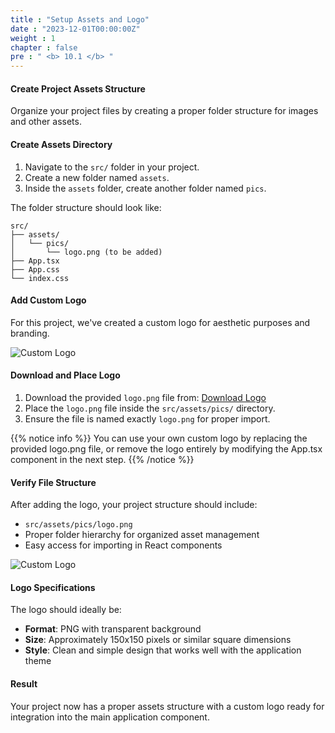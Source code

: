 ```yaml
---
title : "Setup Assets and Logo"
date : "2023-12-01T00:00:00Z"
weight : 1
chapter : false
pre : " <b> 10.1 </b> "
---
```


#### Create Project Assets Structure

Organize your project files by creating a proper folder structure for images and other assets.

#### Create Assets Directory

1. Navigate to the `src/` folder in your project.
2. Create a new folder named `assets`.
3. Inside the `assets` folder, create another folder named `pics`.

The folder structure should look like:
```
src/
├── assets/
│   └── pics/
│       └── logo.png (to be added)
├── App.tsx
├── App.css
└── index.css
```

#### Add Custom Logo

For this project, we've created a custom logo for aesthetic purposes and branding.

![Custom Logo](/images/10/10-1.png?featherlight=false&width=90pc)

#### Download and Place Logo

1. Download the provided `logo.png` file from: [Download Logo](https://drive.google.com/file/d/1kgE_m9j1gMrEBotkg9uBTJ8R8RYin6Cj/view?usp=sharing)
2. Place the `logo.png` file inside the `src/assets/pics/` directory.
3. Ensure the file is named exactly `logo.png` for proper import.

{{% notice info %}}
You can use your own custom logo by replacing the provided logo.png file, or remove the logo entirely by modifying the App.tsx component in the next step.
{{% /notice %}}

#### Verify File Structure

After adding the logo, your project structure should include:
- `src/assets/pics/logo.png`
- Proper folder hierarchy for organized asset management
- Easy access for importing in React components

![Custom Logo](/images/10/10-2.png?featherlight=false&width=90pc)

#### Logo Specifications

The logo should ideally be:
- **Format**: PNG with transparent background
- **Size**: Approximately 150x150 pixels or similar square dimensions
- **Style**: Clean and simple design that works well with the application theme

#### Result

Your project now has a proper assets structure with a custom logo ready for integration into the main application component.